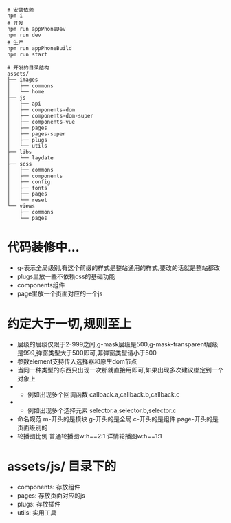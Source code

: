 ```
# 安装依赖
npm i
# 开发
npm run appPhoneDev
npm run dev
# 生产
npm run appPhoneBuild
npm run start
```

```
# 开发的目录结构
assets/
├── images
│   ├── commons
│   └── home
├── js
│   ├── api
│   ├── components-dom
│   ├── components-dom-super
│   ├── components-vue
│   ├── pages
│   ├── pages-super
│   ├── plugs
│   └── utils
├── libs
│   └── laydate
├── scss
│   ├── commons
│   ├── components
│   ├── config
│   ├── fonts
│   ├── pages
│   └── reset
└── views
    ├── commons
    └── pages
```

# 代码装修中...
* g-表示全局级别,有这个前缀的样式是整站通用的样式,要改的话就是整站都改
* plugs里放一些不依赖css的基础功能
* components组件
* page里放一个页面对应的一个js

# 约定大于一切,规则至上
* 层级的层级仅限于2-999之间,g-mask层级是500,g-mask-transparent层级是999,弹窗类型大于500即可,非弹窗类型请小于500
* 参数element支持传入选择器和原生dom节点
* 当同一种类型的东西只出现一次那就直接用即可,如果出现多次建议绑定到一个对象上
* * 例如出现多个回调函数 callback.a,callback.b,callback.c
* * 例如出现多个选择元素 selector.a,selector.b,selector.c
* 命名规范  m-开头的是模块 g-开头的是全局 c-开头的是组件  page-开头的是页面级别的
* 轮播图比例  普通轮播图w:h==2:1  详情轮播图w:h==1:1

# assets/js/ 目录下的
* components: 存放组件
* pages: 存放页面对应的js
* plugs: 存放插件
* utils: 实用工具
